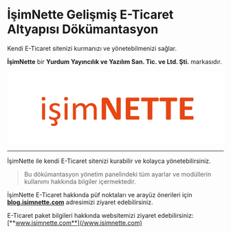 # İşimNette Gelişmiş E-Ticaret Altyapısı Dökümantasyon

Kendi E-Ticaret sitenizi kurmanızı ve yönetebilmenizi sağlar.

**İşimNette** bir **Yurdum Yayıncılık ve Yazılım San. Tic. ve Ltd. Şti.** markasıdır.

![](/assets/isimnette-logo.png)

---

İşimNette ile kendi E-Ticaret sitenizi kurabilir ve kolayca yönetebilirsiniz.

> Bu dökümantasyon yönetim panelindeki tüm ayarlar ve modüllerin kullanımı hakkında bilgiler içermektedir.

İşimNette E-Ticaret hakkında püf noktaları ve arayüz önerileri için [**blog.isimnette.com**](https://blog.isimnette.com) adresimizi ziyaret edebilirsiniz.

E-Ticaret paket bilgileri hakkında websitemizi ziyaret edebilirsiniz: [**www.isimnette.com**](/www.isimnette.com)

